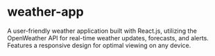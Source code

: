 # weather-app
A user-friendly weather application built with React.js, utilizing the OpenWeather API for real-time weather updates, forecasts, and alerts. Features a responsive design for optimal viewing on any device.

